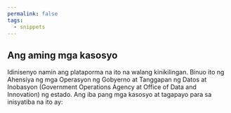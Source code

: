 ```yaml
---
permalink: false
tags:
  - snippets
--- 
```

## Ang aming mga kasosyo

Idinisenyo namin ang plataporma na ito na walang kinikilingan. Binuo ito ng Ahensiya ng mga Operasyon ng Gobyerno at Tanggapan ng Datos at Inobasyon (Government Operations Agency at Office of Data and Innovation) ng estado. Ang iba pang mga kasosyo at tagapayo para sa inisyatiba na ito ay: